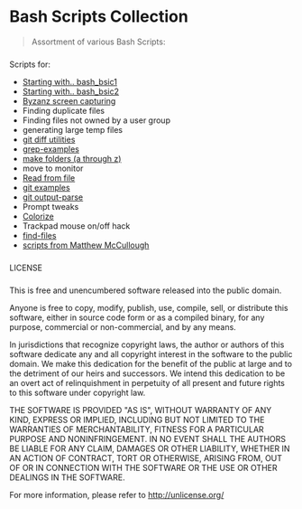 # Bash Scripts Collection

> Assortment of various Bash Scripts:

### 


Scripts for:
- [Starting with.. bash_bsic1](bash_basics1)
- [Starting with.. bash_bsic2](bash_basics2)
- [Byzanz screen capturing](screen-capturing)
- Finding duplicate files
- Finding files not owned by a user group
- generating large temp files
- [git diff utilities](git-scripts)
- [grep-examples](grep)
- [make folders (a through z)](files-folders)
- move to monitor
- [Read from file](config)
- [git examples](git-examples)
- [git output-parse](git-output-parse)
- Prompt tweaks
- [Colorize](unix-color-codes)
- Trackpad mouse on/off hack
- [find-files](searching-files)
- [scripts from Matthew McCullough](bash_Commands)

### 
LICENSE
### 
This is free and unencumbered software released into the public domain.

Anyone is free to copy, modify, publish, use, compile, sell, or
distribute this software, either in source code form or as a compiled
binary, for any purpose, commercial or non-commercial, and by any
means.

In jurisdictions that recognize copyright laws, the author or authors
of this software dedicate any and all copyright interest in the
software to the public domain. We make this dedication for the benefit
of the public at large and to the detriment of our heirs and
successors. We intend this dedication to be an overt act of
relinquishment in perpetuity of all present and future rights to this
software under copyright law.

THE SOFTWARE IS PROVIDED "AS IS", WITHOUT WARRANTY OF ANY KIND,
EXPRESS OR IMPLIED, INCLUDING BUT NOT LIMITED TO THE WARRANTIES OF
MERCHANTABILITY, FITNESS FOR A PARTICULAR PURPOSE AND NONINFRINGEMENT.
IN NO EVENT SHALL THE AUTHORS BE LIABLE FOR ANY CLAIM, DAMAGES OR
OTHER LIABILITY, WHETHER IN AN ACTION OF CONTRACT, TORT OR OTHERWISE,
ARISING FROM, OUT OF OR IN CONNECTION WITH THE SOFTWARE OR THE USE OR
OTHER DEALINGS IN THE SOFTWARE.

For more information, please refer to <http://unlicense.org/>
